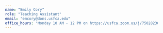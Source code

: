 ```yaml
---
name: "Emily Cory"
role: "Teaching Assistant"
email: "emcory@dons.usfca.edu"
office_hours: "Monday 10 AM - 12 PM on https://usfca.zoom.us/j/7502823600, Thursday in person 2:45pm - 4:20pm in the CS labs"
---
```

